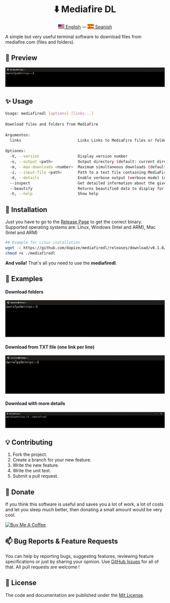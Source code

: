 <div align="center">
    <p>
        <h1>⬇️ Mediafire DL</h1>
    </p>
    <p>
        <a href="README.md"><img src="en_US.png" alt="English Language"/> English</a> — <a href="README-es_ES.md"><img src="es_ES.png" alt="English Language"/> Spanish</a>
    </p>
</div>

A simple but very useful terminal software to download files from mediafire.com (files and folders).

## 📸 Preview

![Preview!](preview.gif)

## ✨ Usage

```bash
Usage: mediafiredl [options] [links...]

Download files and folders from MediaFire

Argumentos:
  links                         Links Links to MediaFire files or folders

Optiones:
  -V, --version                 Display version number
  -o, --output <path>           Output directory (default: current directory) (default: "./")
  -m, --max-downloads <number>  Maximum simultaneous downloads (default: "2")
  -i, --input-file <path>       Path to a text file containing MediaFire links
  -d, --details                 Enable verbose output (verbose mode) (default: false)
  --inspect                     Get detailed information about the given link without downloading the file. (default: false)
  --beautify                    Returns beautified data to display for the 'inspect' option. (default: false)
  -h, --help                    Show help
```

## 🔧 Installation

Just you have to go to the [Release Page](https://github.com/dapize/mediafiredl/releases/tag/v0.1.0) to get the correct binary. Supported operating systems are: Linux, Windows (Intel and ARM), Mac (Intel and ARM)

```bash
## Example for Linux installation
wget -c https://github.com/dapize/mediafiredl/releases/download/v0.1.0/mediafiredl_linux -O mediafiredl
chmod +x ./mediafiredl
```

**And voila!** That's all you need to use the **mediafiredl**.

## 📌 Examples

#### Download folders

![Preview!](folder.gif)

#### Download from TXT file (one link per line)

![Preview!](file.gif)

#### Download with more details

![Preview!](details.gif)

## 💡 Contributing

1. Fork the project.
2. Create a branch for your new feature.
3. Write the new feature.
4. Write the unit test.
5. Submit a pull request.

## 💖 Donate

If you think this software is useful and saves you a lot of work, a lot of costs and let you sleep much better, then donating a small amount would be very cool.

<a href="https://www.buymeacoffee.com/danielpz" target="_blank"><img src="https://cdn.buymeacoffee.com/buttons/default-orange.png" alt="Buy Me A Coffee" height="41" width="174"></a>

## 📫 Bug Reports & Feature Requests

You can help by reporting bugs, suggesting features, reviewing feature specifications or just by sharing your opinion. Use [GitHub Issues](https://github.com/dapize/mediafiredl/issues) for all of that. All pull requests are welcome !

## 🧾 License

The code and documentation are published under the [Mit License](LICENSE).
